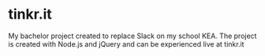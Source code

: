 # tinkr.it
My bachelor project created to replace Slack on my school KEA. 
The project is created with Node.js and jQuery and can be experienced live at tinkr.it
